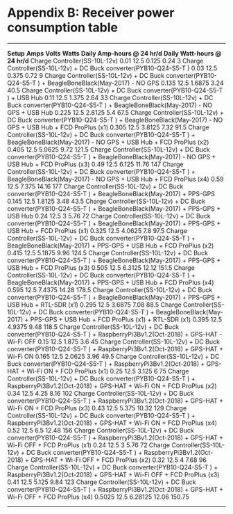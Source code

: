 

# Appendix B: Receiver power consumption table

  ------------------------------------------------------------------------------------------------------------------------------------------------------ ---------- ----------- ----------- ------------------------------- --------------------------------
  **Setup**                                                                                                                                              **Amps**   **Volts**   **Watts**   **Daily Amp-hours @ 24 hr/d**   **Daily Watt-hours @ 24 hr/d**
  Charge Controller(SS-10L-12v)                                                                                                                          0.01       12.5        0.125       0.24                            3
  Charge Controller(SS-10L-12v) + DC Buck converter(PYB10-Q24-S5-T )                                                                                     0.03       12.5        0.375       0.72                            9
  Charge Controller(SS-10L-12v) + DC Buck converter(PYB10-Q24-S5-T ) + BeagleBoneBlack(May-2017) - NO GPS                                                0.135      12.5        1.6875      3.24                            40.5
  Charge Controller(SS-10L-12v) + DC Buck converter(PYB10-Q24-S5-T ) + USB Hub                                                                           0.11       12.5        1.375       2.64                            33
  Charge Controller(SS-10L-12v) + DC Buck converter(PYB10-Q24-S5-T ) + BeagleBoneBlack(May-2017) - NO GPS + USB Hub                                      0.225      12.5        2.8125      5.4                             67.5
  Charge Controller(SS-10L-12v) + DC Buck converter(PYB10-Q24-S5-T ) + BeagleBoneBlack(May-2017) - NO GPS + USB Hub + FCD ProPlus (x1)                   0.305      12.5        3.8125      7.32                            91.5
  Charge Controller(SS-10L-12v) + DC Buck converter(PYB10-Q24-S5-T ) + BeagleBoneBlack(May-2017) - NO GPS + USB Hub + FCD ProPlus (x2)                   0.405      12.5        5.0625      9.72                            121.5
  Charge Controller(SS-10L-12v) + DC Buck converter(PYB10-Q24-S5-T ) + BeagleBoneBlack(May-2017) - NO GPS + USB Hub + FCD ProPlus (x3)                   0.49       12.5        6.125       11.76                           147
  Charge Controller(SS-10L-12v) + DC Buck converter(PYB10-Q24-S5-T ) + BeagleBoneBlack(May-2017) - NO GPS + USB Hub + FCD ProPlus (x4)                   0.59       12.5        7.375       14.16                           177
  Charge Controller(SS-10L-12v) + DC Buck converter(PYB10-Q24-S5-T ) + BeagleBoneBlack(May-2017) + PPS-GPS                                               0.145      12.5        1.8125      3.48                            43.5
  Charge Controller(SS-10L-12v) + DC Buck converter(PYB10-Q24-S5-T ) + BeagleBoneBlack(May-2017) + PPS-GPS + USB Hub                                     0.24       12.5        3           5.76                            72
  Charge Controller(SS-10L-12v) + DC Buck converter(PYB10-Q24-S5-T ) + BeagleBoneBlack(May-2017) + PPS-GPS + USB Hub + FCD ProPlus (x1)                  0.325      12.5        4.0625      7.8                             97.5
  Charge Controller(SS-10L-12v) + DC Buck converter(PYB10-Q24-S5-T ) + BeagleBoneBlack(May-2017) + PPS-GPS + USB Hub + FCD ProPlus (x2)                  0.415      12.5        5.1875      9.96                            124.5
  Charge Controller(SS-10L-12v) + DC Buck converter(PYB10-Q24-S5-T ) + BeagleBoneBlack(May-2017) + PPS-GPS + USB Hub + FCD ProPlus (x3)                  0.505      12.5        6.3125      12.12                           151.5
  Charge Controller(SS-10L-12v) + DC Buck converter(PYB10-Q24-S5-T ) + BeagleBoneBlack(May-2017) + PPS-GPS + USB Hub + FCD ProPlus (x4)                  0.595      12.5        7.4375      14.28                           178.5
  Charge Controller(SS-10L-12v) + DC Buck converter(PYB10-Q24-S5-T ) + BeagleBoneBlack(May-2017) + PPS-GPS + USB Hub + RTL-SDR (x1)                      0.295      12.5        3.6875      7.08                            88.5
  Charge Controller(SS-10L-12v) + DC Buck converter(PYB10-Q24-S5-T ) + BeagleBoneBlack(May-2017) + PPS-GPS + USB Hub + FCD ProPlus (x1) + RTL-SDR (x1)   0.395      12.5        4.9375      9.48                            118.5
  Charge Controller(SS-10L-12v) + DC Buck converter(PYB10-Q24-S5-T ) + RaspberryPi3Bv1.2(Oct-2018) + GPS-HAT - Wi-Fi OFF                                 0.15       12.5        1.875       3.6                             45
  Charge Controller(SS-10L-12v) + DC Buck converter(PYB10-Q24-S5-T ) + RaspberryPi3Bv1.2(Oct-2018) + GPS-HAT + Wi-Fi ON                                  0.165      12.5        2.0625      3.96                            49.5
  Charge Controller(SS-10L-12v) + DC Buck converter(PYB10-Q24-S5-T ) + RaspberryPi3Bv1.2(Oct-2018) + GPS-HAT + Wi-Fi ON + FCD ProPlus (x1)               0.25       12.5        3.125       6                               75
  Charge Controller(SS-10L-12v) + DC Buck converter(PYB10-Q24-S5-T ) + RaspberryPi3Bv1.2(Oct-2018) + GPS-HAT + Wi-Fi ON + FCD ProPlus (x2)               0.34       12.5        4.25        8.16                            102
  Charge Controller(SS-10L-12v) + DC Buck converter(PYB10-Q24-S5-T ) + RaspberryPi3Bv1.2(Oct-2018) + GPS-HAT + Wi-Fi ON + FCD ProPlus (x3)               0.43       12.5        5.375       10.32                           129
  Charge Controller(SS-10L-12v) + DC Buck converter(PYB10-Q24-S5-T ) + RaspberryPi3Bv1.2(Oct-2018) + GPS-HAT + Wi-Fi ON + FCD ProPlus (x4)               0.52       12.5        6.5         12.48                           156
  Charge Controller(SS-10L-12v) + DC Buck converter(PYB10-Q24-S5-T ) + RaspberryPi3Bv1.2(Oct-2018) + GPS-HAT + Wi-Fi OFF + FCD ProPlus (x1)              0.24       12.5        3           5.76                            72
  Charge Controller(SS-10L-12v) + DC Buck converter(PYB10-Q24-S5-T ) + RaspberryPi3Bv1.2(Oct-2018) + GPS-HAT + Wi-Fi OFF + FCD ProPlus (x2)              0.32       12.5        4           7.68                            96
  Charge Controller(SS-10L-12v) + DC Buck converter(PYB10-Q24-S5-T ) + RaspberryPi3Bv1.2(Oct-2018) + GPS-HAT + Wi-Fi OFF + FCD ProPlus (x3)              0.41       12.5        5.125       9.84                            123
  Charge Controller(SS-10L-12v) + DC Buck converter(PYB10-Q24-S5-T ) + RaspberryPi3Bv1.2(Oct-2018) + GPS-HAT + Wi-Fi OFF + FCD ProPlus (x4)              0.5025     12.5        6.28125     12.06                           150.75
  ------------------------------------------------------------------------------------------------------------------------------------------------------ ---------- ----------- ----------- ------------------------------- --------------------------------
